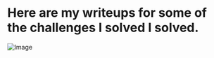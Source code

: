 # Here are my writeups for some of the challenges I solved I solved.

![Image](https://github.com/user-attachments/assets/715ea9ca-543d-4eac-a4eb-06bbf387e36b)
